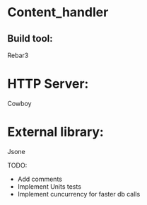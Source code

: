 # Content_handler

## Build tool:
Rebar3

# HTTP Server:
Cowboy

# External library:
Jsone

TODO:
- Add comments
- Implement Units tests
- Implement cuncurrency for faster db calls

